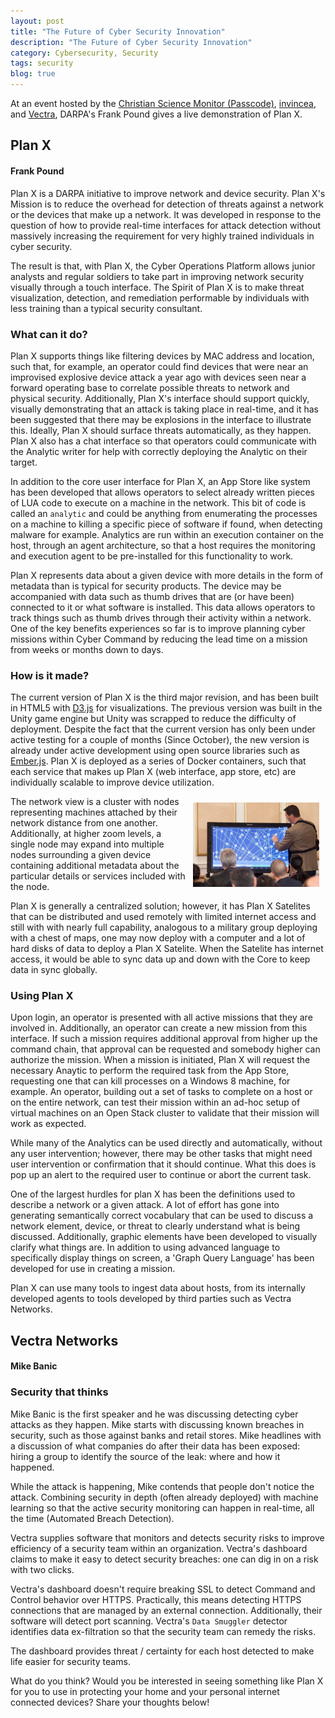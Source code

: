 ```yaml
---
layout: post
title: "The Future of Cyber Security Innovation"
description: "The Future of Cyber Security Innovation"
category: Cybersecurity, Security
tags: security
blog: true
---
```


At an event hosted by the [Christian Science Monitor (Passcode)](http://csmpasscode.com/), [invincea](http://www.invincea.com/), and [Vectra](http://www.vectranetworks.com/), DARPA's Frank Pound gives a live demonstration of Plan X.

## Plan X

#### Frank Pound

Plan X is a DARPA initiative to improve network and device security. Plan X's Mission is to reduce the overhead for detection of threats against a network or the devices that make up a network. It was developed in response to the question of how to provide real-time interfaces for attack detection without massively increasing the requirement for very highly trained individuals in cyber security.

The result is that, with Plan X, the Cyber Operations Platform allows junior analysts and regular soldiers to take part in improving network security visually through a touch interface. The Spirit of Plan X is to make threat visualization, detection, and remediation performable by individuals with less training than a typical security consultant.

### What can it do?

Plan X supports things like filtering devices by MAC address and location, such that, for example, an operator could find devices that were near an improvised explosive device attack a year ago with devices seen near a forward operating base to correlate possible threats to network and physical security. Additionally, Plan X's interface should support quickly, visually demonstrating that an attack is taking place in real-time, and it has been suggested that there may be explosions in the interface to illustrate this. Ideally, Plan X should surface threats automatically, as they happen. Plan X also has a chat interface so that operators could communicate with the Analytic writer for help with correctly deploying the Analytic on their target.

In addition to the core user interface for Plan X, an App Store like system has been developed that allows operators to select already written pieces of LUA code to execute on a machine in the network. This bit of code is called an `analytic` and could be anything from enumerating the processes on a machine to killing a specific piece of software if found, when detecting malware for example. Analytics are run within an execution container on the host, through an agent architecture, so that a host requires the monitoring and execution agent to be pre-installed for this functionality to work.

Plan X represents data about a given device with more details in the form of metadata than is typical for security products. The device may be accompanied with data such as thumb drives that are (or have been) connected to it or what software is installed. This data allows operators to track things such as thumb drives through their activity within a network. One of the key benefits experiences so far is to improve planning cyber missions within Cyber Command by reducing the lead time on a mission from weeks or months down to days.

### How is it made?

The current version of Plan X is the third major revision, and has been built in HTML5 with [D3.js](http://d3js.org) for visualizations. The previous version was built in the Unity game engine but Unity was scrapped to reduce the difficulty of deployment. Despite the fact that the current version has only been under active testing for a couple of months (Since October), the new version is already under active development using open source libraries such as [Ember.js](http://emberjs.com/). Plan X is deployed as a series of Docker containers, such that each service that makes up Plan X (web interface, app store, etc) are individually scalable to improve device utilization.

<a rel="shadowbox" href="/assets/images/plan_x.jpeg"><img src="/assets/images/plan_x.jpeg" width="40%" height="40%" style="float: right; margin: 10px;"/></a>

The network view is a cluster with nodes representing machines attached by their network distance from one another. Additionally, at higher zoom levels, a single node may expand into multiple nodes surrounding a given device containing additional metadata about the particular details or services included with the node.

Plan X is generally a centralized solution; however, it has Plan X Satelites that can be distributed and used remotely with limited internet access and still with with nearly full capability, analogous to a military group deploying with a chest of maps, one may now deploy with a computer and a lot of hard disks of data to deploy a Plan X Satelite. When the Satelite has internet access, it would be able to sync data up and down with the Core to keep data in sync globally.

### Using Plan X

Upon login, an operator is presented with all active missions that they are involved in. Additionally, an operator can create a new mission from this interface. If such a mission requires additional approval from higher up the command chain, that approval can be requested and somebody higher can authorize the mission. When a mission is initiated, Plan X will request the necessary Anaytic to perform the required task from the App Store, requesting one that can kill processes on a Windows 8 machine, for example. An operator, building out a set of tasks to complete on a host or on the entire network, can test their mission within an ad-hoc setup of virtual machines on an Open Stack cluster to validate that their mission will work as expected.

While many of the Analytics can be used directly and automatically, without any user intervention; however, there may be other tasks that might need user intervention or confirmation that it should continue. What this does is pop up an alert to the required user to continue or abort the current task.

One of the largest hurdles for plan X has been the definitions used to describe a network or a given attack. A lot of effort has gone into generating semantically correct vocabulary that can be used to discuss a network element, device, or threat to clearly understand what is being discussed. Additionally, graphic elements have been developed to visually clarify what things are. In addition to using advanced language to specifically display things on screen, a 'Graph Query Language' has been developed for use in creating a mission. 

Plan X can use many tools to ingest data about hosts, from its internally developed agents to tools developed by third parties such as Vectra Networks.

## Vectra Networks

#### Mike Banic

### Security that thinks

Mike Banic is the first speaker and he was discussing detecting cyber attacks as they happen. Mike starts with discussing known breaches in security, such as those against banks and retail stores. Mike headlines with a discussion of what companies do after their data has been exposed: hiring a group to identify the source of the leak: where and how it happened.

While the attack is happening, Mike contends that people don't notice the attack. Combining security in depth (often already deployed) with machine learning so that the active security monitoring can happen in real-time, all the time (Automated Breach Detection).

Vectra supplies software that monitors and detects security risks to improve efficiency of a security team within an organization. Vectra's dashboard claims to make it easy to detect security breaches: one can dig in on a risk with two clicks.

Vectra's dashboard doesn't require breaking SSL to detect Command and Control behavior over HTTPS. Practically, this means detecting HTTPS connections that are managed by an external connection. Additionally, their software will detect port scanning. Vectra's `Data Smuggler` detector identifies data ex-filtration so that the security team can remedy the risks.

The dashboard provides threat / certainty for each host detected to make life easier for security teams.

What do you think? Would you be interested in seeing something like Plan X for you to use in protecting your home and your personal internet connected devices? Share your thoughts below!
